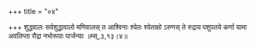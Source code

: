 +++
title = "०४"

+++
शुद्धवालः सर्वशुद्धावालो मणिवालस् त आश्विनाः श्येतः श्येताक्षो ऽरुणस् ते रुद्राय पशुपतये कर्णा यामा अवलिप्ता रौद्रा नभोरूपाः पार्जन्याः ॥म्स्_३,१३।४॥  
    
